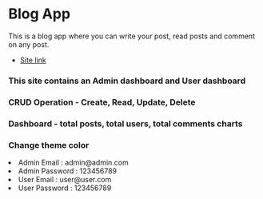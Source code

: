 # Blog App

This is a blog app where you can write your post, read posts and comment on any
post.

- [Site link](https://github.com/vitejs/vite-plugin-react/blob/main/packages/plugin-react/README.md)

### This site contains an Admin dashboard and User dashboard

### CRUD Operation - Create, Read, Update, Delete

### Dashboard - total posts, total users, total comments charts

### Change theme color

<li>Admin Email : admin@admin.com</li>
<li>Admin Password : 123456789</li>

<li>User Email : user@user.com</li>
<li>User Password : 123456789</li>
